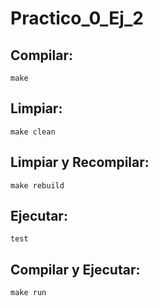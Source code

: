 # Practico_0_Ej_2
## Compilar:

    make

## Limpiar:

    make clean

## Limpiar y Recompilar:

    make rebuild

## Ejecutar:

    test

## Compilar y Ejecutar:

    make run